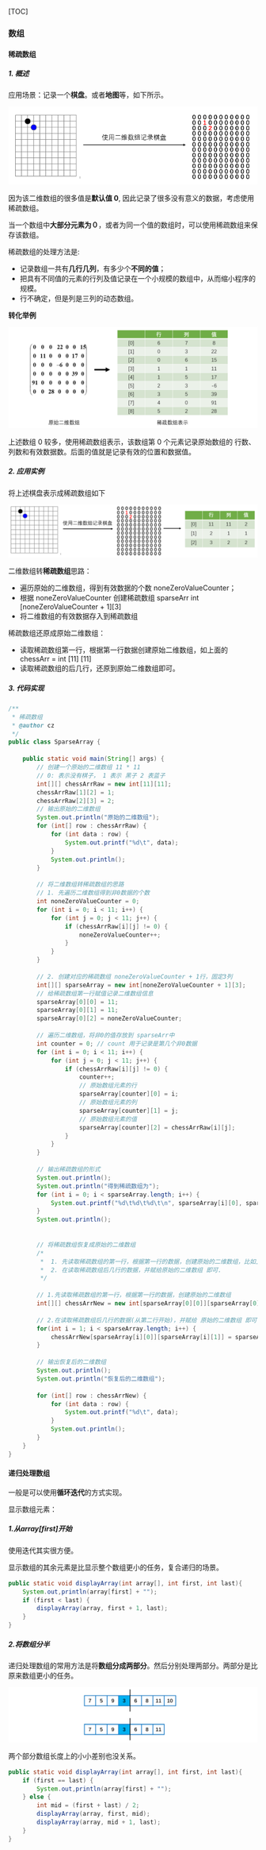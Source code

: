 [TOC]

### 数组

#### 稀疏数组

##### 1. 概述

应用场景：记录一个**棋盘**。或者**地图**等，如下所示。

<img src="assets/1565000508963-1569397664724.png" alt="1565000508963" style="zoom:67%;" />

因为该二维数组的很多值是**默认值 0**, 因此记录了很多没有意义的数据，考虑使用稀疏数组。

当一个数组中**大部分元素为０**，或者为同一个值的数组时，可以使用稀疏数组来保存该数组。

稀疏数组的处理方法是:

- 记录数组一共有**几行几列**，有多少个**不同的值**；
- 把具有不同值的元素的行列及值记录在一个小规模的数组中，从而缩小程序的规模。
- 行不确定，但是列是三列的动态数组。

**转化举例**

<img src="assets/1565001222410-1569397664724.png" alt="1565001222410" style="zoom:60%;" />

上述数组 0 较多，使用稀疏数组表示，该数组第 0 个元素记录原始数组的 行数、列数和有效数据数。后面的值就是记录有效的位置和数据值。

##### 2. 应用实例

将上述棋盘表示成稀疏数组如下

![1565001871294](assets/1565001871294-1569397664724.png)

二维数组转**稀疏数组**思路：

- 遍历原始的二维数组，得到有效数据的个数 noneZeroValueCounter；
- 根据 noneZeroValueCounter 创建稀疏数组 sparseArr int \[noneZeroValueCounter + 1][3]
- 将二维数组的有效数据存入到稀疏数组

稀疏数组还原成原始二维数组：

- 读取稀疏数组第一行，根据第一行数据创建原始二维数组，如上面的 chessArr = int [11] [11]
- 读取稀疏数组的后几行，还原到原始二维数组即可。



##### 3. 代码实现

```java
/**
 * 稀疏数组
 * @author cz
 */
public class SparseArray {

    public static void main(String[] args) {
        // 创建一个原始的二维数组 11 * 11
        // 0: 表示没有棋子， 1 表示 黑子 2 表蓝子
        int[][] chessArrRaw = new int[11][11];
        chessArrRaw[1][2] = 1;
        chessArrRaw[2][3] = 2;
        // 输出原始的二维数组
        System.out.println("原始的二维数组");
        for (int[] row : chessArrRaw) {
            for (int data : row) {
                System.out.printf("%d\t", data);
            }
            System.out.println();
        }

        // 将二维数组转稀疏数组的思路
        // 1. 先遍历二维数组得到非0数据的个数
        int noneZeroValueCounter = 0;
        for (int i = 0; i < 11; i++) {
            for (int j = 0; j < 11; j++) {
                if (chessArrRaw[i][j] != 0) {
                    noneZeroValueCounter++;
                }
            }
        }

        // 2. 创建对应的稀疏数组 noneZeroValueCounter + 1行，固定3列
        int[][] sparseArray = new int[noneZeroValueCounter + 1][3];
        // 给稀疏数组第一行赋值记录二维数组信息
        sparseArray[0][0] = 11;
        sparseArray[0][1] = 11;
        sparseArray[0][2] = noneZeroValueCounter;

        // 遍历二维数组，将非0的值存放到 sparseArr中
        int counter = 0; // count 用于记录是第几个非0数据
        for (int i = 0; i < 11; i++) {
            for (int j = 0; j < 11; j++) {
                if (chessArrRaw[i][j] != 0) {
                    counter++;
                    // 原始数组元素的行
                    sparseArray[counter][0] = i;
                    // 原始数组元素的列
                    sparseArray[counter][1] = j;
                    // 原始数组元素的值
                    sparseArray[counter][2] = chessArrRaw[i][j];
                }
            }
        }

        // 输出稀疏数组的形式
        System.out.println();
        System.out.println("得到稀疏数组为");
        for (int i = 0; i < sparseArray.length; i++) {
            System.out.printf("%d\t%d\t%d\t\n", sparseArray[i][0], sparseArray[i][1], sparseArray[i][2]);
        }
        System.out.println();


        // 将稀疏数组恢复成原始的二维数组
        /*
         *  1. 先读取稀疏数组的第一行，根据第一行的数据，创建原始的二维数组，比如上面的  chessArr2 = int [11][11]
         *	2. 在读取稀疏数组后几行的数据，并赋给原始的二维数组 即可.
         */

        // 1.先读取稀疏数组的第一行，根据第一行的数据，创建原始的二维数组
        int[][] chessArrNew = new int[sparseArray[0][0]][sparseArray[0][1]];

        // 2.在读取稀疏数组后几行的数据(从第二行开始)，并赋给 原始的二维数组 即可
        for(int i = 1; i < sparseArray.length; i++) {
            chessArrNew[sparseArray[i][0]][sparseArray[i][1]] = sparseArray[i][2];
        }

        // 输出恢复后的二维数组
        System.out.println();
        System.out.println("恢复后的二维数组");

        for (int[] row : chessArrNew) {
            for (int data : row) {
                System.out.printf("%d\t", data);
            }
            System.out.println();
        }
    }
}
```



#### 递归处理数组

一般是可以使用**循环迭代**的方式实现。

显示数组元素：

##### 1.从array[first]开始

使用迭代其实很方便。

显示数组的其余元素是比显示整个数组更小的任务，复合递归的场景。

```java
public static void displayArray(int array[], int first, int last){
    System.out,println(array[first] + "");
    if (first < last) {
    	displayArray(array, first + 1, last);
    }
}
```

##### 2.将数组分半

递归处理数组的常用方法是将**数组分成两部分**。然后分别处理两部分。两部分是比原来数组更小的任务。

![image-20191217125004160](assets/image-20191217125004160.png)

两个部分数组长度上的小小差别也没关系。

```java
public static void displayArray(int array[], int first, int last){
    if (first == last) {
        System.out,println(array[first] + "");
    } else {
     	int mid = (first + last) / 2;
        displayArray(array, first, mid);
        displayArray(array, mid + 1, last);
    }
}
```









